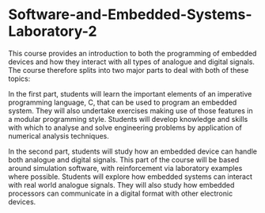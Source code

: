 # Software-and-Embedded-Systems-Laboratory-2

This course provides an introduction to both the programming of embedded devices and how they interact with all types of analogue and digital signals. The course therefore splits into two major parts to deal with both of these topics:

In the first part, students will learn the important elements of an imperative programming language, C, that can be used to program an embedded system. They will also undertake exercises making use of those features in a modular programming style. Students will develop knowledge and skills with which to analyse and solve engineering problems by application of numerical analysis techniques.

In the second part, students will study how an embedded device can handle both analogue and digital signals. This part of the course will be based around simulation software, with reinforcement via laboratory examples where possible. Students will explore how embedded systems can interact with real world analogue signals. They will also study how embedded processors can communicate in a digital format with other electronic devices.
